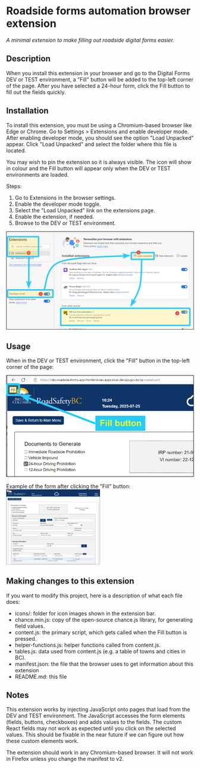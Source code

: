 # Roadside forms automation browser extension
*A minimal extension to make filling out roadside digital forms easier.*

## Description
When you install this extension in your browser and go to the Digital Forms DEV or TEST environment, a "Fill" button will be added to the top-left corner of the page. After you have selected a 24-hour form, click the Fill button to fill out the fields quickly.

## Installation
To install this extension, you must be using a Chromium-based browser like Edge or Chrome. Go to Settings > Extensions and enable developer mode. After enabling developer mode, you should see the option "Load Unpacked" appear. Click "Load Unpacked" and select the folder where this file is located. 

You may wish to pin the extension so it is always visible. The icon will show in colour and the Fill button will appear only when the DEV or TEST environments are loaded.

Steps:
 1. Go to Extensions in the browser settings.
 2. Enable the developer mode toggle.
 3. Select the "Load Unpacked" link on the extensions page.
 4. Enable the extension, if needed.
 5. Browse to the DEV or TEST environment.

![Steps to install this extension](images/installation.png)

## Usage

When in the DEV or TEST environment, click the "Fill" button in the top-left corner of the page:

![This is what the button looks like](images/usage.png)

Example of the form after clicking the "Fill" button:
<img src="images/example.png" width="50%" height="50%">

## Making changes to this extension
If you want to modify this project, here is a description of what each file does:

- icons/: folder for icon images shown in the extension bar.
- chance.min.js: copy of the open-source chance.js library, for generating field values.
- content.js: the primary script, which gets called when the Fill button is pressed.
- helper-functions.js: helper functions called from content.js.
- tables.js: data used from content.js (e.g. a table of towns and cities in BC).
- manifest.json: the file that the browser uses to get information about this extension
- README.md: this file

## Notes
This extension works by injecting JavaScript onto pages that load from the DEV and TEST environment. The JavaScript accesses the form elements (fields, buttons, checkboxes) and adds values to the fields. The custom React fields may not work as expected until you click on the selected values. This should be fixable in the near future if we can figure out how these custom elements work.

The extension should work in any Chromium-based browser. It will not work in Firefox unless you change the manifest to v2.